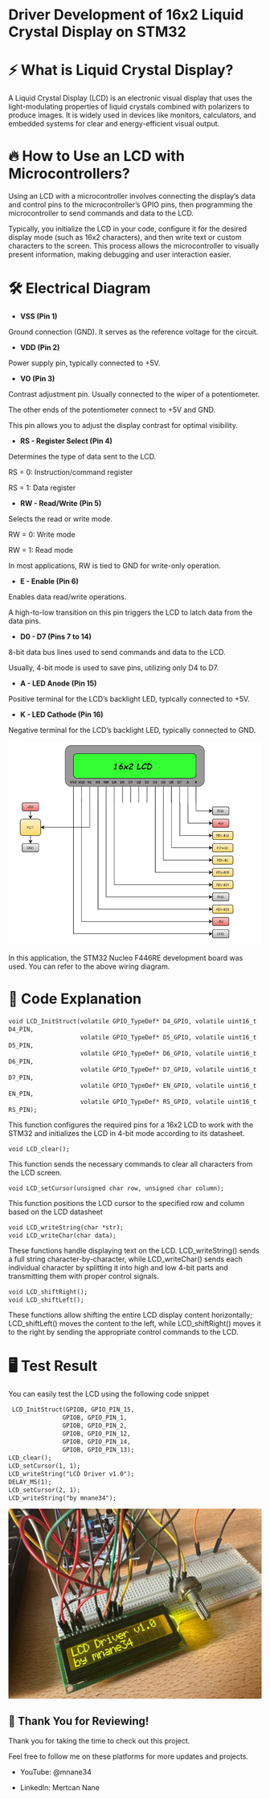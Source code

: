 # Driver Development of 16x2 Liquid Crystal Display on STM32 

# ⚡ What is Liquid Crystal Display?

A Liquid Crystal Display (LCD) is an electronic visual display that uses the light-modulating properties of liquid crystals combined with polarizers to produce images. It is widely used in devices like monitors, calculators, and embedded systems for clear and energy-efficient visual output.

# 🔥 How to Use an LCD with Microcontrollers?

Using an LCD with a microcontroller involves connecting the display’s data and control pins to the microcontroller’s GPIO pins, then programming the microcontroller to send commands and data to the LCD. 

Typically, you initialize the LCD in your code, configure it for the desired display mode (such as 16x2 characters), and then write text or custom characters to the screen. This process allows the microcontroller to visually present information, making debugging and user interaction easier.

# 🛠️ Electrical Diagram

- **VSS (Pin 1)**

Ground connection (GND). It serves as the reference voltage for the circuit.

- **VDD (Pin 2)** 

Power supply pin, typically connected to +5V.

- **VO (Pin 3)**

Contrast adjustment pin. Usually connected to the wiper of a potentiometer.

The other ends of the potentiometer connect to +5V and GND.

This pin allows you to adjust the display contrast for optimal visibility.

- **RS - Register Select (Pin 4)** 

Determines the type of data sent to the LCD.

RS = 0: Instruction/command register

RS = 1: Data register

- **RW - Read/Write (Pin 5)** 

Selects the read or write mode.

RW = 0: Write mode

RW = 1: Read mode

In most applications, RW is tied to GND for write-only operation.

- **E - Enable (Pin 6)** 

Enables data read/write operations.

A high-to-low transition on this pin triggers the LCD to latch data from the data pins.

- **D0 - D7 (Pins 7 to 14)** 

8-bit data bus lines used to send commands and data to the LCD.

Usually, 4-bit mode is used to save pins, utilizing only D4 to D7.

- **A - LED Anode (Pin 15)** 

Positive terminal for the LCD’s backlight LED, typically connected to +5V.

- **K - LED Cathode (Pin 16)** 

Negative terminal for the LCD’s backlight LED, typically connected to GND.

![Shematic](images/shematic.JPG)

In this application, the STM32 Nucleo F446RE development board was used. You can refer to the above wiring diagram.

# 🚀 Code Explanation

<pre><code class="language-c">void LCD_InitStruct(volatile GPIO_TypeDef* D4_GPIO, volatile uint16_t D4_PIN,
                    volatile GPIO_TypeDef* D5_GPIO, volatile uint16_t D5_PIN,
                    volatile GPIO_TypeDef* D6_GPIO, volatile uint16_t D6_PIN,
                    volatile GPIO_TypeDef* D7_GPIO, volatile uint16_t D7_PIN,
                    volatile GPIO_TypeDef* EN_GPIO, volatile uint16_t EN_PIN,
                    volatile GPIO_TypeDef* RS_GPIO, volatile uint16_t RS_PIN);
</code></pre>

This function configures the required pins for a 16x2 LCD to work with the STM32 and initializes the LCD in 4-bit mode according to its datasheet.

<pre><code class="language-c">void LCD_clear();
</code></pre>

This function sends the necessary commands to clear all characters from the LCD screen.

<pre><code class="language-c">void LCD_setCursor(unsigned char row, unsigned char column);
</code></pre>

This function positions the LCD cursor to the specified row and column based on the LCD datasheet

<pre><code class="language-c">void LCD_writeString(char *str);
void LCD_writeChar(char data);
</code></pre>

These functions handle displaying text on the LCD. LCD_writeString() sends a full string character-by-character, while LCD_writeChar() sends each individual character by splitting it into high and low 4-bit parts and transmitting them with proper control signals.

<pre><code class="language-c">void LCD_shiftRight();
void LCD_shiftLeft();
</code></pre>

These functions allow shifting the entire LCD display content horizontally; LCD_shiftLeft() moves the content to the left, while LCD_shiftRight() moves it to the right by sending the appropriate control commands to the LCD.

# 🖥️ Test Result

You can easily test the LCD using the following code snippet

<pre><code class="language-c"> LCD_InitStruct(GPIOB, GPIO_PIN_15,
               GPIOB, GPIO_PIN_1,
               GPIOB, GPIO_PIN_2,
               GPIOB, GPIO_PIN_12,
               GPIOB, GPIO_PIN_14,
               GPIOB, GPIO_PIN_13);
LCD_clear();
LCD_setCursor(1, 1);
LCD_writeString("LCD Driver v1.0");
DELAY_MS(1);
LCD_setCursor(2, 1);
LCD_writeString("by mnane34");
</code></pre>

![test](images/test.jpg)

## 🎉 Thank You for Reviewing!

Thank you for taking the time to check out this project.

Feel free to follow me on these platforms for more updates and projects.

- YouTube: @mnane34

- LinkedIn: Mertcan Nane